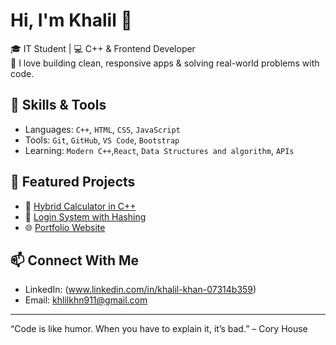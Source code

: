# Hi, I'm Khalil 👋

🎓 IT Student | 💻 C++ & Frontend Developer  
🚀 I love building clean, responsive apps & solving real-world problems with code.

## 🔧 Skills & Tools
- Languages: `C++`, `HTML`, `CSS`, `JavaScript`
- Tools: `Git`, `GitHub`, `VS Code`, `Bootstrap`
- Learning: `Modern C++`,`React`, `Data Structures and algorithm`, `APIs`

## 📌 Featured Projects
- 🔢 [Hybrid Calculator in C++](https://github.com/yourusername/HybridCalculator)
- 🔐 [Login System with Hashing](https://github.com/yourusername/LoginSystem)
- 🌐 [Portfolio Website](https://github.com/yourusername/Portfolio)

## 📫 Connect With Me
- LinkedIn: (www.linkedin.com/in/khalil-khan-07314b359)
- Email: khlilkhn911@gmail.com

---

“Code is like humor. When you have to explain it, it’s bad.” – Cory House
